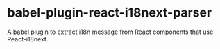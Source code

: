 # babel-plugin-react-i18next-parser
A babel plugin to extract i18n message from React components that use React-i18next.
